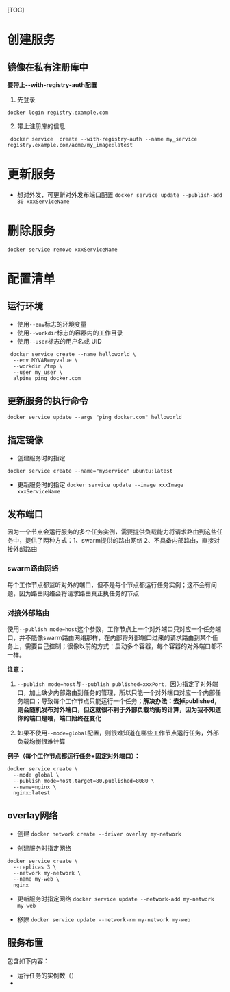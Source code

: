 [TOC]

# 创建服务

## 镜像在私有注册库中
**要带上--with-registry-auth配置**
1. 先登录
```
docker login registry.example.com
```

2. 带上注册库的信息
```
 docker service  create --with-registry-auth --name my_service registry.example.com/acme/my_image:latest
```

# 更新服务
* 想对外发，可更新对外发布端口配置
`docker service update --publish-add 80 xxxServiceName`

# 删除服务
`docker service remove xxxServiceName`

# 配置清单

## 运行环境
-   使用`--env`标志的环境变量
-   使用`--workdir`标志的容器内的工作目录
-   使用`--user`标志的用户名或 UID

```
 docker service create --name helloworld \
  --env MYVAR=myvalue \
  --workdir /tmp \
  --user my_user \
  alpine ping docker.com
```

## 更新服务的执行命令
```
docker service update --args "ping docker.com" helloworld
```

## 指定镜像
* 创建服务时的指定
```
docker service create --name="myservice" ubuntu:latest
```

* 更新服务时的指定
`docker service update --image xxxImage xxxServiceName`

## 发布端口
因为一个节点会运行服务的多个任务实例，需要提供负载能力将请求路由到这些任务中，提供了两种方式：1、swarm提供的路由网络 2、不具备内部路由，直接对接外部路由

### swarm路由网络
每个工作节点都监听对外的端口，但不是每个节点都运行任务实例；这不会有问题，因为路由网络会将请求路由真正执任务的节点

### 对接外部路由
使用`--publish mode=host`这个参数，工作节点上一个对外端口只对应一个任务端口，并不能像swarm路由网络那样，在内部将外部端口过来的请求路由到某个任务上，需要自己控制；很像以前的方式：启动多个容器，每个容器的对外端口都不一样。

**注意：**
1. `--publish mode=host`与`--publish published=xxxPort`，因为指定了对外端口，加上缺少内部路由到任务的管理，所以只能一个对外端口对应一个内部任务端口；导致每个工作节点只能运行一个任务；**解决办法：去掉published，则会随机发布对外端口，但这就很不利于外部负载均衡的计算，因为我不知道你的端口是啥，端口始终在变化**

2. 如果不使用`--mode=global`配置，则很难知道在哪些工作节点运行任务，外部负载均衡很难计算

**例子（每个工作节点都运行任务+固定对外端口）：**
```
docker service create \
  --mode global \
  --publish mode=host,target=80,published=8080 \
  --name=nginx \
  nginx:latest
```

## overlay网络
* 创建
`docker network create --driver overlay my-network`

* 创建服务时指定网络
```
docker service create \
  --replicas 3 \
  --network my-network \
  --name my-web \
  nginx
```

* 更新服务时指定网络
`docker service update --network-add my-network my-web`

* 移除
`docker service update --network-rm my-network my-web`

## 服务布置
包含如下内容：
* 运行任务的实例数（）
* 